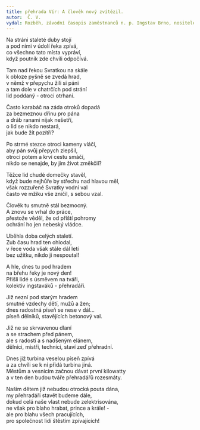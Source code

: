 ```yaml
---
title: přehrada Vír: A člověk nový zvítězil.
autor:  Č. V.
vydal: Rozběh, závodní časopis zaměstnanců n. p. Ingstav Brno, nositele Řádu práce, 1954
---
```


Na stráni staleté duby stojí   
a pod nimi v údolí řeka zpívá,  
co všechno tato místa vypráví,  
když poutník zde chvíli odpočívá.

Tam nad řekou Svratkou na skále  
k obloze pyšně se zvedá hrad,   
v němž v přepychu žili si páni    
a tam dole v chatrčích pod strání   
lid poddaný - otroci otrhaní.

Často karabáč na záda otroků dopadá   
za bezmeznou dřinu pro pána   
a dráb ranami nijak nešetří,   
o lid se nikdo nestará,   
jak bude žít pozítří?

Po strmé stezce otroci kameny vláčí,  
aby pán svůj přepych zlepšil,   
otroci potem a krví cestu smáčí,   
nikdo se nenajde, by jim život změkčil?

Těžce lid chudé domečky stavěl,  
když bude nejhůře by střechu nad hlavou měl,   
však rozzuřené Svratky vodní val    
často ve mžiku vše zničil, s sebou vzal.

Člověk tu smutně stál bezmocný.   
A znovu se vrhal do práce,  
přestože věděl, že od příští pohromy   
ochrání ho jen nebeský vládce.

Uběhla doba celých staletí.   
Zub času hrad ten ohlodal,   
v řece voda však stále dál letí    
bez užitku, nikdo ji nespoutal!

A hle, dnes tu pod hradem    
na břehu řeky je nový den!     
Přišli lidé s úsměvem na tváři,  
kolektiv ingstaváků - přehradáři.

Již nezní pod starým hradem   
smutné vzdechy dětí, mužů a žen;    
dnes radostná píseň se nese v dál...   
píseň dělníků, stavějících betonový val.

Již ne se skrvavenou dlaní   
a se strachem před pánem,  
ale s radostí a s nadšeným elánem,   
dělníci, mistři, technici, staví zeď přehradní.

Dnes již turbina veselou píseň zpívá   
a za chvíli se k ní přidá turbina jiná.   
Městům a vesnicím začnou dávat první kilowatty   
a v ten den budou tváře přehradářů rozesmáty.

Našim dětem již nebudou otrocká pouta dána,  
my přehradáři stavět budeme dále,   
dokud celá naše vlast nebude zelektrisována,  
ne však pro blaho hrabat, prince a krále! -  
ale pro blahu všech pracujících,   
pro společnost lidí štěstím zpívajících!